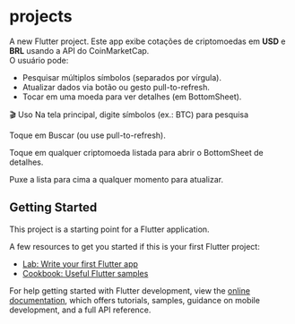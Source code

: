 # projects

A new Flutter project.
Este app exibe cotações de criptomoedas em **USD** e **BRL** usando a API do CoinMarketCap.  
O usuário pode:
- Pesquisar múltiplos símbolos (separados por vírgula).  
- Atualizar dados via botão ou gesto pull-to-refresh.  
- Tocar em uma moeda para ver detalhes (em BottomSheet).

🎬 Uso
Na tela principal, digite símbolos (ex.: BTC) para pesquisa

Toque em Buscar (ou use pull-to-refresh).

Toque em qualquer criptomoeda listada para abrir o BottomSheet de detalhes.

Puxe a lista para cima a qualquer momento para atualizar.

## Getting Started

This project is a starting point for a Flutter application.

A few resources to get you started if this is your first Flutter project:

- [Lab: Write your first Flutter app](https://docs.flutter.dev/get-started/codelab)
- [Cookbook: Useful Flutter samples](https://docs.flutter.dev/cookbook)

For help getting started with Flutter development, view the
[online documentation](https://docs.flutter.dev/), which offers tutorials,
samples, guidance on mobile development, and a full API reference.
